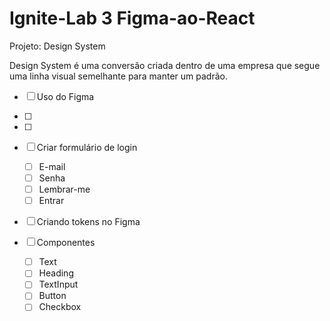 # Ignite-Lab 3 Figma-ao-React

Projeto: Design System

Design System é uma conversão criada dentro de uma empresa que segue uma linha visual semelhante para manter um padrão.

- [ ] Uso do Figma
- [ ]
- [ ]

- [ ] Criar formulário de login
  - [ ] E-mail
  - [ ] Senha
  - [ ] Lembrar-me
  - [ ] Entrar
  
- [ ] Criando tokens no Figma
- [ ] Componentes
  - [ ] Text
  - [ ] Heading
  - [ ] TextInput
  - [ ] Button
  - [ ] Checkbox
